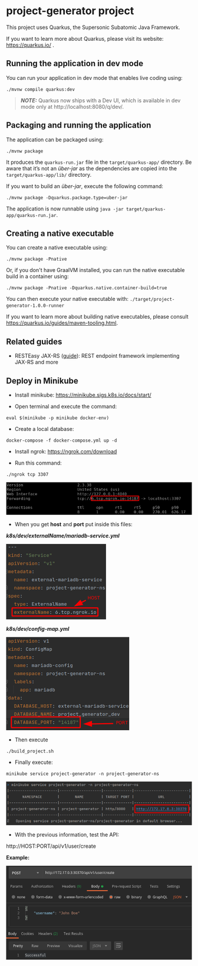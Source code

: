 # project-generator project

This project uses Quarkus, the Supersonic Subatomic Java Framework.

If you want to learn more about Quarkus, please visit its website: https://quarkus.io/ .

## Running the application in dev mode

You can run your application in dev mode that enables live coding using:
```shell script
./mvnw compile quarkus:dev
```

> **_NOTE:_**  Quarkus now ships with a Dev UI, which is available in dev mode only at http://localhost:8080/q/dev/.

## Packaging and running the application

The application can be packaged using:
```shell script
./mvnw package
```
It produces the `quarkus-run.jar` file in the `target/quarkus-app/` directory.
Be aware that it’s not an _über-jar_ as the dependencies are copied into the `target/quarkus-app/lib/` directory.

If you want to build an _über-jar_, execute the following command:
```shell script
./mvnw package -Dquarkus.package.type=uber-jar
```

The application is now runnable using `java -jar target/quarkus-app/quarkus-run.jar`.

## Creating a native executable

You can create a native executable using: 
```shell script
./mvnw package -Pnative
```

Or, if you don't have GraalVM installed, you can run the native executable build in a container using: 
```shell script
./mvnw package -Pnative -Dquarkus.native.container-build=true
```

You can then execute your native executable with: `./target/project-generator-1.0.0-runner`

If you want to learn more about building native executables, please consult https://quarkus.io/guides/maven-tooling.html.

## Related guides

- RESTEasy JAX-RS ([guide](https://quarkus.io/guides/rest-json)): REST endpoint framework implementing JAX-RS and more

## Deploy in Minikube

- Install minikube: https://minikube.sigs.k8s.io/docs/start/

- Open terminal and execute the command: 
```shell script  
eval $(minikube -p minikube docker-env)
```

- Create a local database: 
```shell script
docker-compose -f docker-compose.yml up -d
```
- Install ngrok: https://ngrok.com/download

- Run this command:
```shell script
./ngrok tcp 3307 
```

![img_1.png](img_1.png)

- When you get **host** and **port** put inside this files:

_**k8s/dev/externalName/mariadb-service.yml**_

![img_2.png](img_2.png)

_**k8s/dev/config-map.yml**_

![img_3.png](img_3.png)

[comment]: <> (- Then execute this command to get the ip from the database container: )

[comment]: <> (```shell script  )

[comment]: <> (docker inspect -f '{{range.NetworkSettings.Networks}}{{.IPAddress}}{{end}}' project-generator-db)

[comment]: <> (```)

[comment]: <> (- When you get the Ip put inside in the service **k8s/dev/mariadb-service.yml** in this section:)

[comment]: <> (![img.png]&#40;img.png&#41;)
  
- Then execute 
```shell script  
./build_project.sh
```

- Finally execute: 
```shell script  
minikube service project-generator -n project-generator-ns
```

![img_4.png](img_4.png)

- With the previous information, test the API:   

http://HOST:PORT/api/v1/user/create

**Example:** 

![img_5.png](img_5.png)


